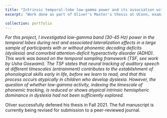 ```yaml
---
title: "Intrinsic temporal-lobe low-gamma power and its association with dyslexia"
excerpt: "Work done as part of Oliver's Master's thesis at UConn, examining temporal lobe power and lateralization effects in the low-gamma frequency band.<br/><img src='/images/PortfolioItem1.png' alt='drawing' width='500'>"

collection: portfolio
---
```


*For this project, I investigated low-gamma band (30-45 Hz) power in the temporal lobes during rest and associated lateralization effects in a large sample of participants with or without phonemic decoding deficits (dyslexia) and comorbid attention-deficit hyperactivity disorder (ADHD). This work was based on the temporal sampling framework (TSF, see work by Usha Goswami). The TSF states that neural tracking of auditory speech at different timescales (entrainment) contributes to the establishment of phonological skills early in life, before we learn to read, and that this process occurs atypically in children who develop dyslexia. However, the question of whether low-gamma activity, indexing the timescale of phonemic tracking, is reduced or shows atypical intrinsic hemispheric dominance in dyslexia had not been sufficiently explored.*

Oliver successfully defened his thesis in Fall 2021. The full manuscript is currently being revised for submission to a peer-reviewed journal.
